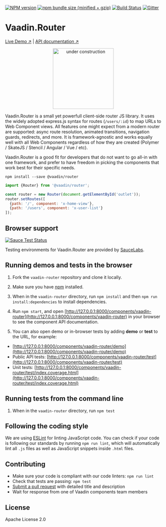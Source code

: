 [![NPM version](https://img.shields.io/npm/v/@vaadin/router.svg)](https://www.npmjs.com/package/@vaadin/router)
[![npm bundle size (minified + gzip)](https://img.shields.io/bundlephobia/minzip/@vaadin/router.svg)](https://bundlephobia.com/result?p=@vaadin/router)
[![Build Status](https://travis-ci.org/vaadin/vaadin-router.svg?branch=master)](https://travis-ci.org/vaadin/vaadin-router)
[![Gitter](https://badges.gitter.im/Join%20Chat.svg)](https://gitter.im/vaadin/web-components?utm_source=badge&utm_medium=badge&utm_campaign=pr-badge)

# Vaadin.Router

[Live Demo ↗](https://vaadin.github.io/vaadin-router/vaadin-router/demo)
|
[API documentation ↗](https://vaadin.github.io/vaadin-router/vaadin-router/)

<p align="center">
  <img src="https://raw.github.com/vaadin/vaadin-router/master/screenshot.png" width="196" alt="under construction">
</p>

Vaadin.Router is a small yet powerfull client-side router JS library. It uses the widely adopted express.js syntax for routes (`/users/:id`) to map URLs to Web Component views. All features one might expect from a modern router are supported: async route resolution, animated transitions, navigation guards, redirects, and more. It is framework-agnostic and works equally well with all Web Components regardless of how they are created (Polymer / SkateJS / Stencil / Angular / Vue / etc).

Vaadin.Router is a good fit for developers that do not want to go all-in with one framework, and prefer to have freedom in picking the components that work best for their specific needs.

```
npm install --save @vaadin/router
```

```javascript
import {Router} from '@vaadin/router';

const router = new Router(document.getElementById('outlet'));
router.setRoutes([
  {path: '/', component: 'x-home-view'},
  {path: '/users', component: 'x-user-list'}
]);
```

## Browser support
[![Sauce Test Status](https://saucelabs.com/browser-matrix/vaadin-router.svg)](https://saucelabs.com/u/vaadin-router)

Testing environments for Vaadin.Router are provided by [SauceLabs](https://saucelabs.com).


## Running demos and tests in the browser

1. Fork the `vaadin-router` repository and clone it locally.

1. Make sure you have [npm](https://www.npmjs.com/) installed.

1. When in the `vaadin-router` directory, run `npm install` and then `npm run install:dependencies` to install dependencies.

1. Run `npm start`, and open [http://127.0.0.1:8000/components/vaadin-router](http://127.0.0.1:8000/components/vaadin-router) in your browser to see the component API documentation.

1. You can also open demo or in-browser tests by adding **demo** or **test** to the URL, for example:

  - [http://127.0.0.1:8000/components/vaadin-router/demo](http://127.0.0.1:8000/components/vaadin-router/demo)
  - Public API tests: [http://127.0.0.1:8000/components/vaadin-router/test](http://127.0.0.1:8000/components/vaadin-router/test)
  - Unit tests: [http://127.0.0.1:8000/components/vaadin-router/test/index.coverage.html](http://127.0.0.1:8000/components/vaadin-router/test/index.coverage.html)


## Running tests from the command line

1. When in the `vaadin-router` directory, run `npm test`


## Following the coding style

We are using [ESLint](http://eslint.org/) for linting JavaScript code. You can check if your code is following our standards by running `npm run lint`, which will automatically lint all `.js` files as well as JavaScript snippets inside `.html` files.


## Contributing

  - Make sure your code is compliant with our code linters: `npm run lint`
  - Check that tests are passing: `npm test`
  - [Submit a pull request](https://www.digitalocean.com/community/tutorials/how-to-create-a-pull-request-on-github) with detailed title and description
  - Wait for response from one of Vaadin components team members


## License

Apache License 2.0
